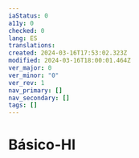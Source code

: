 ```yaml
---
iaStatus: 0
a11y: 0
checked: 0
lang: ES
translations: 
created: 2024-03-16T17:53:02.323Z
modified: 2024-03-16T18:00:01.464Z
ver_major: 0
ver_minor: "0"
ver_rev: 1
nav_primary: []
nav_secondary: []
tags: []
---
```

# Básico-HI
